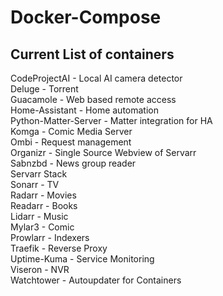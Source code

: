 # Docker-Compose

## Current List of containers

 CodeProjectAI - Local AI camera detector  
 Deluge - Torrent  
 Guacamole - Web based remote access  
 Home-Assistant - Home automation  
   Python-Matter-Server - Matter integration for HA  
 Komga - Comic Media Server  
 Ombi - Request management  
 Organizr - Single Source Webview of Servarr  
 Sabnzbd - News group reader  
 Servarr Stack  
   Sonarr - TV  
   Radarr - Movies  
   Readarr - Books  
   Lidarr - Music  
   Mylar3 - Comic  
   Prowlarr - Indexers  
 Traefik - Reverse Proxy  
 Uptime-Kuma - Service Monitoring  
 Viseron - NVR  
 Watchtower - Autoupdater for Containers  
